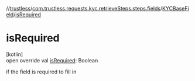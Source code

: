 //[trustless](../../../index.md)/[com.trustless.requests.kyc.retrieveSteps.steps.fields](../index.md)/[KYCBaseField](index.md)/[isRequired](is-required.md)

# isRequired

[kotlin]\
open override val [isRequired](is-required.md): Boolean

if the field is required to fill in
